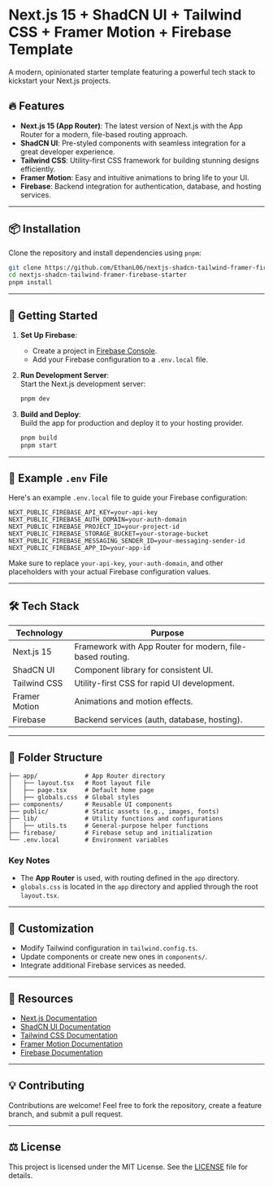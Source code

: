 # Next.js 15 + ShadCN UI + Tailwind CSS + Framer Motion + Firebase Template  

A modern, opinionated starter template featuring a powerful tech stack to kickstart your Next.js projects.

## 🔥 Features  

- **Next.js 15 (App Router)**: The latest version of Next.js with the App Router for a modern, file-based routing approach.  
- **ShadCN UI**: Pre-styled components with seamless integration for a great developer experience.  
- **Tailwind CSS**: Utility-first CSS framework for building stunning designs efficiently.  
- **Framer Motion**: Easy and intuitive animations to bring life to your UI.  
- **Firebase**: Backend integration for authentication, database, and hosting services.  

---

## 📦 Installation  

Clone the repository and install dependencies using `pnpm`:  

```bash  
git clone https://github.com/EthanL06/nextjs-shadcn-tailwind-framer-firebase-starter.git  
cd nextjs-shadcn-tailwind-framer-firebase-starter  
pnpm install  
```

---

## 🚀 Getting Started  

1. **Set Up Firebase**:  
   - Create a project in [Firebase Console](https://console.firebase.google.com/).  
   - Add your Firebase configuration to a `.env.local` file.  

2. **Run Development Server**:  
   Start the Next.js development server:  

   ```bash  
   pnpm dev  
   ```

3. **Build and Deploy**:  
   Build the app for production and deploy it to your hosting provider.  

   ```bash  
   pnpm build  
   pnpm start  
   ```

---

## 📂 Example `.env` File  

Here's an example `.env.local` file to guide your Firebase configuration:  

```env  
NEXT_PUBLIC_FIREBASE_API_KEY=your-api-key  
NEXT_PUBLIC_FIREBASE_AUTH_DOMAIN=your-auth-domain  
NEXT_PUBLIC_FIREBASE_PROJECT_ID=your-project-id  
NEXT_PUBLIC_FIREBASE_STORAGE_BUCKET=your-storage-bucket  
NEXT_PUBLIC_FIREBASE_MESSAGING_SENDER_ID=your-messaging-sender-id  
NEXT_PUBLIC_FIREBASE_APP_ID=your-app-id  
```

Make sure to replace `your-api-key`, `your-auth-domain`, and other placeholders with your actual Firebase configuration values.  

---

## 🛠 Tech Stack  

| Technology    | Purpose                              |  
|---------------|--------------------------------------|  
| Next.js 15    | Framework with App Router for modern, file-based routing. |  
| ShadCN UI     | Component library for consistent UI. |  
| Tailwind CSS  | Utility-first CSS for rapid UI development. |  
| Framer Motion | Animations and motion effects.       |  
| Firebase      | Backend services (auth, database, hosting). |  

---

## 🧩 Folder Structure  

```plaintext  
├── app/             # App Router directory  
│   ├── layout.tsx   # Root layout file  
│   ├── page.tsx     # Default home page  
│   ├── globals.css  # Global styles  
├── components/      # Reusable UI components  
├── public/          # Static assets (e.g., images, fonts)  
├── lib/             # Utility functions and configurations  
│   ├── utils.ts     # General-purpose helper functions  
├── firebase/        # Firebase setup and initialization  
└── .env.local       # Environment variables  
```

### Key Notes  
- The **App Router** is used, with routing defined in the `app` directory.  
- `globals.css` is located in the `app` directory and applied through the root `layout.tsx`.  

---

## 🎨 Customization  

- Modify Tailwind configuration in `tailwind.config.ts`.  
- Update components or create new ones in `components/`.  
- Integrate additional Firebase services as needed.  

---

## 📖 Resources  

- [Next.js Documentation](https://nextjs.org/docs)  
- [ShadCN UI Documentation](https://shadcn.dev/)  
- [Tailwind CSS Documentation](https://tailwindcss.com/docs)  
- [Framer Motion Documentation](https://www.framer.com/motion/)  
- [Firebase Documentation](https://firebase.google.com/docs)  

---

## 💡 Contributing  

Contributions are welcome! Feel free to fork the repository, create a feature branch, and submit a pull request.  

---

## ⚖️ License  

This project is licensed under the MIT License. See the [LICENSE](LICENSE) file for details.  
